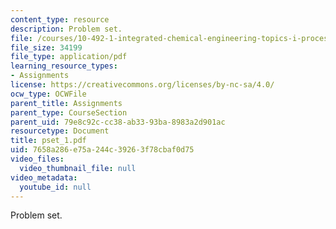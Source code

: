 ```yaml
---
content_type: resource
description: Problem set.
file: /courses/10-492-1-integrated-chemical-engineering-topics-i-process-control-by-design-fall-2004/7658a286e75a244c39263f78cbaf0d75_pset_1.pdf
file_size: 34199
file_type: application/pdf
learning_resource_types:
- Assignments
license: https://creativecommons.org/licenses/by-nc-sa/4.0/
ocw_type: OCWFile
parent_title: Assignments
parent_type: CourseSection
parent_uid: 79e8c92c-cc38-ab33-93ba-8983a2d901ac
resourcetype: Document
title: pset_1.pdf
uid: 7658a286-e75a-244c-3926-3f78cbaf0d75
video_files:
  video_thumbnail_file: null
video_metadata:
  youtube_id: null
---
```

Problem set.
